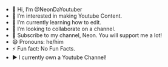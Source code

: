 - 👋 Hi, I’m @NeonDaYoutuber
- 👀 I’m interested in making Youtube Content.
- 🌱 I’m currently learning how to edit.
- 💞️ I’m looking to collaborate on a channel.
- 🩵 Subscribe to my channel, Neon. You will support me a lot!
- 😄 Pronouns: he/him
- ⚡ Fun fact: No Fun Facts.
- ▶ I currently own a Youtube Channel!

<!---
NeonDaYoutuber/NeonDaYoutuber is a ✨ special ✨ repository because its `README.md` (this file) appears on your GitHub profile.
You can click the Preview link to take a look at your changes.
--->

